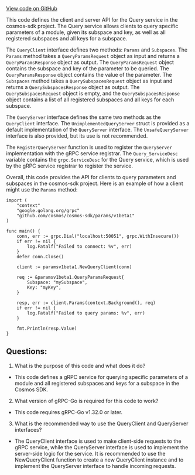 [View code on GitHub](https://github.com/cosmos/cosmos-sdk.git/api/cosmos/params/v1beta1/query_grpc.pb.go)

This code defines the client and server API for the Query service in the cosmos-sdk project. The Query service allows clients to query specific parameters of a module, given its subspace and key, as well as all registered subspaces and all keys for a subspace. 

The `QueryClient` interface defines two methods: `Params` and `Subspaces`. The `Params` method takes a `QueryParamsRequest` object as input and returns a `QueryParamsResponse` object as output. The `QueryParamsRequest` object contains the subspace and key of the parameter to be queried. The `QueryParamsResponse` object contains the value of the parameter. The `Subspaces` method takes a `QuerySubspacesRequest` object as input and returns a `QuerySubspacesResponse` object as output. The `QuerySubspacesRequest` object is empty, and the `QuerySubspacesResponse` object contains a list of all registered subspaces and all keys for each subspace.

The `QueryServer` interface defines the same two methods as the `QueryClient` interface. The `UnimplementedQueryServer` struct is provided as a default implementation of the `QueryServer` interface. The `UnsafeQueryServer` interface is also provided, but its use is not recommended.

The `RegisterQueryServer` function is used to register the `QueryServer` implementation with the gRPC service registrar. The `Query_ServiceDesc` variable contains the `grpc.ServiceDesc` for the Query service, which is used by the gRPC service registrar to register the service.

Overall, this code provides the API for clients to query parameters and subspaces in the cosmos-sdk project. Here is an example of how a client might use the `Params` method:

```
import (
    "context"
    "google.golang.org/grpc"
    "github.com/cosmos/cosmos-sdk/params/v1beta1"
)

func main() {
    conn, err := grpc.Dial("localhost:50051", grpc.WithInsecure())
    if err != nil {
        log.Fatalf("Failed to connect: %v", err)
    }
    defer conn.Close()

    client := paramsv1beta1.NewQueryClient(conn)

    req := &paramsv1beta1.QueryParamsRequest{
        Subspace: "mySubspace",
        Key: "myKey",
    }

    resp, err := client.Params(context.Background(), req)
    if err != nil {
        log.Fatalf("Failed to query params: %v", err)
    }

    fmt.Println(resp.Value)
}
```
## Questions: 
 1. What is the purpose of this code and what does it do?
- This code defines a gRPC service for querying specific parameters of a module and all registered subspaces and keys for a subspace in the Cosmos SDK.

2. What version of gRPC-Go is required for this code to work?
- This code requires gRPC-Go v1.32.0 or later.

3. What is the recommended way to use the QueryClient and QueryServer interfaces?
- The QueryClient interface is used to make client-side requests to the gRPC service, while the QueryServer interface is used to implement the server-side logic for the service. It is recommended to use the NewQueryClient function to create a new QueryClient instance and to implement the QueryServer interface to handle incoming requests.